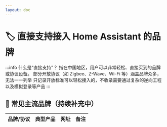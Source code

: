 ```yaml
---
layout: doc
---
```


# 🏷️ 直接支持接入 Home Assistant 的品牌



:::info 什么是“直接支持”？
指在中国地区，用户可以非常轻松、直接买到的品牌或协议设备。
部分开放协议（如 Zigbee、Z-Wave、Wi-Fi 等）涵盖品牌众多，无法一一列举
只记录开放标准可以轻松接入的，不收录需要通过复杂的逆向工程以及模拟登录等产品
:::



## 🌟 常见主流品牌（持续补充中）

| 品牌/协议 | 典型产品 | 网址 | 备注 |
|:--------:|:--------:|:-----|:-----|



